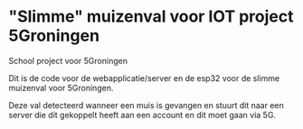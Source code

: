 # "Slimme" muizenval voor IOT project 5Groningen
School project voor 5Groningen

Dit is de code voor de webapplicatie/server en de esp32 voor de slimme muizenval voor 5Groningen.

Deze val detecteerd wanneer een muis is gevangen en stuurt dit naar een server die dit gekoppelt heeft aan een account en dit moet gaan via 5G.
